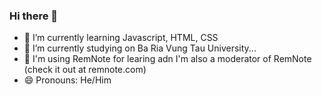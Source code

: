 ### Hi there 👋
- 🌱 I’m currently learning Javascript, HTML, CSS
- 🔭 I’m currently studying on Ba Ria Vung Tau University...
- 📝 I'm using RemNote for learing adn I'm also a moderator of RemNote (check it out at remnote.com)
- 😄 Pronouns: He/Him


<!--
**TaQuangKhoi/taquangkhoi** is a ✨ _special_ ✨ repository because its `README.md` (this file) appears on your GitHub profile.

Here are some ideas to get you started:

- 👯 I’m looking to collaborate on ...
- 🤔 I’m looking for help with ...
- 💬 Ask me about ...
- 📫 How to reach me: ...
- ⚡ Fun fact: ...
-->
